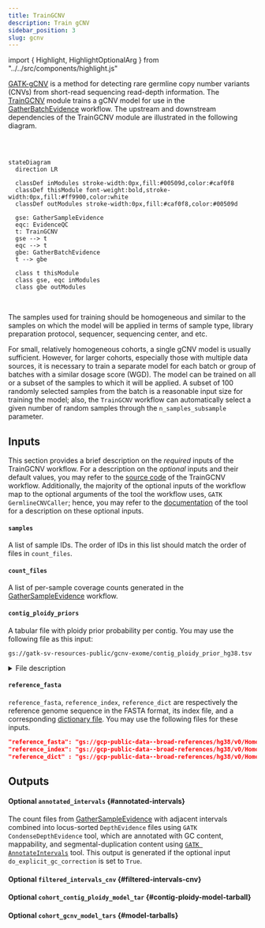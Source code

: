 ```yaml
---
title: TrainGCNV
description: Train gCNV
sidebar_position: 3
slug: gcnv
---
```


import { Highlight, HighlightOptionalArg } from "../../src/components/highlight.js"

[GATK-gCNV](https://www.nature.com/articles/s41588-023-01449-0)
is a method for detecting rare germline copy number variants (CNVs)
from short-read sequencing read-depth information.
The [TrainGCNV](https://github.com/broadinstitute/gatk-sv/blob/main/wdl/TrainGCNV.wdl)
module trains a gCNV model for use in the [GatherBatchEvidence](./gbe) workflow. 
The upstream and downstream dependencies of the TrainGCNV module are illustrated in the following diagram. 

<br/>

```mermaid

stateDiagram
  direction LR
  
  classDef inModules stroke-width:0px,fill:#00509d,color:#caf0f8
  classDef thisModule font-weight:bold,stroke-width:0px,fill:#ff9900,color:white
  classDef outModules stroke-width:0px,fill:#caf0f8,color:#00509d

  gse: GatherSampleEvidence
  eqc: EvidenceQC
  t: TrainGCNV
  gse --> t
  eqc --> t
  gbe: GatherBatchEvidence
  t --> gbe 
  
  class t thisModule
  class gse, eqc inModules
  class gbe outModules
```

<br/>


The samples used for training should be homogeneous and similar 
to the samples on which the model will be applied in terms of sample type, 
library preparation protocol, sequencer, sequencing center, and etc.


For small, relatively homogeneous cohorts, a single gCNV model is usually sufficient. 
However, for larger cohorts, especially those with multiple data sources, 
it is necessary to train a separate model for each batch or group of batches 
with a similar dosage score (WGD). 
The model can be trained on all or a subset of the samples to which it will be applied. 
A subset of 100 randomly selected samples from the batch is a reasonable 
input size for training the model; also, the `TrainGCNV` workflow can automatically select 
a given number of random samples through the `n_samples_subsample` parameter.


## Inputs

This section provides a brief description on the _required_ inputs of the TrainGCNV workflow.
For a description on the _optional_ inputs and their default values, you may refer to the 
[source code](https://github.com/broadinstitute/gatk-sv/blob/main/wdl/TrainGCNV.wdl) of the TrainGCNV workflow.
Additionally, the majority of the optional inputs of the workflow map to the optional arguments of the 
tool the workflow uses, `GATK GermlineCNVCaller`; hence, you may refer to the 
[documentation](https://gatk.broadinstitute.org/hc/en-us/articles/360040097712-GermlineCNVCaller) 
of the tool for a description on these optional inputs. 

#### `samples`
A list of sample IDs. 
The order of IDs in this list should match the order of files in `count_files`.

#### `count_files`
A list of per-sample coverage counts generated in the [GatherSampleEvidence](./gse#outputs) workflow.

#### `contig_ploidy_priors`
A tabular file with ploidy prior probability per contig. 
You may use the following file as this input:
    
```
gs://gatk-sv-resources-public/gcnv-exome/contig_ploidy_prior_hg38.tsv
```

<details>
  <summary>File description</summary>
  <p>
    This is a tabular file with the following columns: 
    <code>CONTIG_NAME</code>, <code>PLOIDY_PRIOR_0</code>, <code>PLOIDY_PRIOR_1</code>, 
    <code>PLOIDY_PRIOR_2</code>, <code>PLOIDY_PRIOR_3</code>.
  </p>
  <p>
    The <code>CONTIG_NAME</code> column lists contigs (e.g., <code>chr1</code>, <code>chrX</code>, 
    <code>chrY</code>, or <code>chrM</code>). 
    The <code>PLOIDY_PRIOR</code> columns refer to the copy number of the contig of interest 
    and represent the prior probability that the contig takes on that copy number in any given sample. 
    The values in each row should sum to one. 
    This file primarily specifies the sex chromosomes and the expected counts of <code>chrX</code> and 
    <code>chrY</code> for males and females. 
    For humans, autosomes are most likely to have a ploidy of 2, 
    though zero, one, or three copies are also possible but unlikely. 
    For <code>chrX</code>, ploidy 1 or 2 are equally likely, meaning no assumptions are made about the sample's sex, 
    and this tool often helps determine it. Please refer 
    to <a href="https://gatk.broadinstitute.org/hc/en-us/community/posts/360074399831-What-is-contig-ploidy-priors-table-and-how-to-make-it">this page</a> for 
    more details.
  </p>
</details>


#### `reference_fasta`
`reference_fasta`, `reference_index`, `reference_dict` are respectively the 
reference genome sequence in the FASTA format, its index file, and a corresponding 
[dictionary file](https://gatk.broadinstitute.org/hc/en-us/articles/360035531652-FASTA-Reference-genome-format).
You may use the following files for these inputs.

```json
"reference_fasta": "gs://gcp-public-data--broad-references/hg38/v0/Homo_sapiens_assembly38.fasta",
"reference_index": "gs://gcp-public-data--broad-references/hg38/v0/Homo_sapiens_assembly38.fasta.fai",
"reference_dict" : "gs://gcp-public-data--broad-references/hg38/v0/Homo_sapiens_assembly38.dict"
```


## Outputs

#### <HighlightOptionalArg>Optional</HighlightOptionalArg> `annotated_intervals` {#annotated-intervals}

The count files from [GatherSampleEvidence](./gse) with adjacent intervals combined into 
locus-sorted `DepthEvidence` files using `GATK CondenseDepthEvidence` tool, which are
annotated with GC content, mappability, and segmental-duplication content using 
[`GATK AnnotateIntervals`](https://gatk.broadinstitute.org/hc/en-us/articles/360041416652-AnnotateIntervals)
tool. This output is generated if the optional input `do_explicit_gc_correction` is set to `True`.

#### <HighlightOptionalArg>Optional</HighlightOptionalArg> `filtered_intervals_cnv` {#filtered-intervals-cnv}

#### <HighlightOptionalArg>Optional</HighlightOptionalArg> `cohort_contig_ploidy_model_tar` {#contig-ploidy-model-tarball}

#### <HighlightOptionalArg>Optional</HighlightOptionalArg> `cohort_gcnv_model_tars` {#model-tarballs}
